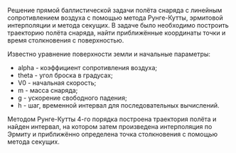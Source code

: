 Решение прямой баллистической задачи полёта снаряда с линейным сопротивлением воздуха с помощью метода Рунге-Кутты, эрмитовой интерполяции и метода секущих. В задаче было необходимо построить траекторию полёта снаряда, найти приближённые координаты точки и время столкновения с поверхностью.

Известно уравнение поверхности земли и начальные параметры:
- alpha - коэффициент сопротивления воздуха;
- theta - угол броска в градусах;
- V0 - начальная скорость;
- m - масса снаряда;
- g - ускорение свободного падения;
- h - шаг, временной интервал для последовательных вычислений.

Методом Рунге-Кутты 4-го порядка построена траектория полёта и найден интервал, на котором затем произведена интерполяция по Эрмиту и приближённо определена точка столкновения с помощью метода секущих.

